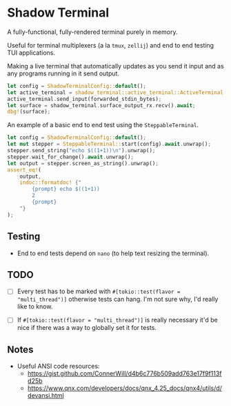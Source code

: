 # Shadow Terminal
A fully-functional, fully-rendered terminal purely in memory.

Useful for terminal multiplexers (a la `tmux`, `zellij`) and end to end testing TUI applications.

Making a live terminal that automatically updates as you send it input and as any programs running in it send output.
```rust
let config = ShadowTerminalConfig::default();
let active_terminal = shadow_terminal::active_terminal::ActiveTerminal::start(config);
active_terminal.send_input(forwarded_stdin_bytes);
let surface = shadow_terminal.surface_output_rx.recv().await;
dbg!(surface);
```

An example of a basic end to end test using the `SteppableTerminal`.
```rust
let config = ShadowTerminalConfig::default();
let mut stepper = SteppableTerminal::start(config).await.unwrap();
stepper.send_string("echo $((1+1))\n").unwrap();
stepper.wait_for_change().await.unwrap();
let output = stepper.screen_as_string().unwrap();
assert_eq!(
    output,
    indoc::formatdoc! {"
        {prompt} echo $((1+1))
        2
        {prompt} 
    "}
);
```

## Testing
* End to end tests depend on `nano` (to help text resizing the terminal).

## TODO
* [ ] Every test has to be marked with `#[tokio::test(flavor = "multi_thread")]` otherwise tests can hang. I'm not sure why, I'd really like to know.
* [ ] If `#[tokio::test(flavor = "multi_thread")]` is really necessary it'd be nice if there was a way to globally set it for tests.


## Notes
* Useful ANSI code resources:
  * https://gist.github.com/ConnerWill/d4b6c776b509add763e17f9f113fd25b
  * https://www.qnx.com/developers/docs/qnx_4.25_docs/qnx4/utils/d/devansi.html
